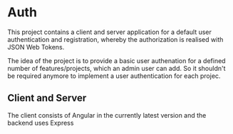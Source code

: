 # Auth

This project contains a client and server application for a default user authentication and registration, whereby the authorization is realised with JSON Web Tokens. 

The idea of the project is to provide a basic user authenation for a defined number of features/projects, which an admin user can add. So it shouldn't be required anymore to implement a user authentication for each projec.

## Client and Server
The client consists of Angular in the currently latest version and the backend uses Express
